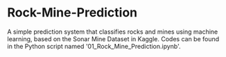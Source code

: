 # Rock-Mine-Prediction
A simple prediction system that classifies rocks and mines using machine learning, based on the Sonar Mine Dataset in Kaggle.
Codes can be found in the Python script named '01_Rock_Mine_Prediction.ipynb'.
